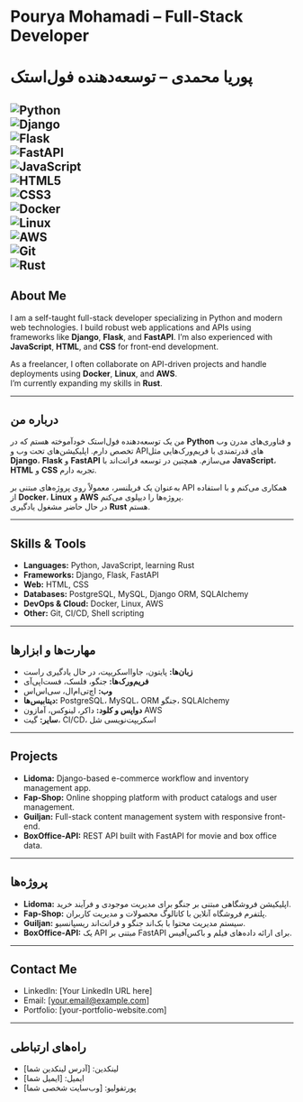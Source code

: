 # Pourya Mohamadi – Full-Stack Developer  
# پوریا محمدی – توسعه‌دهنده فول‌استک  

![Python](https://img.shields.io/badge/Python-3776AB?style=for-the-badge&logo=python&logoColor=white)  
![Django](https://img.shields.io/badge/Django-092E20?style=for-the-badge&logo=django&logoColor=white)  
![Flask](https://img.shields.io/badge/Flask-000000?style=for-the-badge&logo=flask&logoColor=white)  
![FastAPI](https://img.shields.io/badge/FastAPI-009688?style=for-the-badge&logo=fastapi&logoColor=white)  
![JavaScript](https://img.shields.io/badge/JavaScript-F7DF1E?style=for-the-badge&logo=javascript&logoColor=black)  
![HTML5](https://img.shields.io/badge/HTML5-E34F26?style=for-the-badge&logo=html5&logoColor=white)  
![CSS3](https://img.shields.io/badge/CSS3-1572B6?style=for-the-badge&logo=css3&logoColor=white)  
![Docker](https://img.shields.io/badge/Docker-2496ED?style=for-the-badge&logo=docker&logoColor=white)  
![Linux](https://img.shields.io/badge/Linux-FCC624?style=for-the-badge&logo=linux&logoColor=black)  
![AWS](https://img.shields.io/badge/AWS-232F3E?style=for-the-badge&logo=amazon-aws&logoColor=white)  
![Git](https://img.shields.io/badge/Git-F05032?style=for-the-badge&logo=git&logoColor=white)  
![Rust](https://img.shields.io/badge/Rust-000000?style=for-the-badge&logo=rust&logoColor=white)  
---

##  About Me  
I am a self-taught full-stack developer specializing in Python and modern web technologies. I build robust web applications and APIs using frameworks like **Django**, **Flask**, and **FastAPI**. I’m also experienced with **JavaScript**, **HTML**, and **CSS** for front-end development.  

As a freelancer, I often collaborate on API-driven projects and handle deployments using **Docker**, **Linux**, and **AWS**.  
I’m currently expanding my skills in **Rust**.  

---

##  درباره من  
من یک توسعه‌دهنده فول‌استک خودآموخته هستم که در **Python** و فناوری‌های مدرن وب تخصص دارم. اپلیکیشن‌های تحت وب و APIهای قدرتمندی با فریم‌ورک‌هایی مثل **Django**، **Flask** و **FastAPI** می‌سازم. همچنین در توسعه فرانت‌اند با **JavaScript**، **HTML** و **CSS** تجربه دارم.  

به‌عنوان یک فریلنسر، معمولاً روی پروژه‌های مبتنی بر API همکاری می‌کنم و با استفاده از **Docker**، **Linux** و **AWS** پروژه‌ها را دیپلوی می‌کنم.  
در حال حاضر مشغول یادگیری **Rust** هستم.  

---

##  Skills & Tools  
- **Languages:** Python, JavaScript, learning Rust  
- **Frameworks:** Django, Flask, FastAPI  
- **Web:** HTML, CSS  
- **Databases:** PostgreSQL, MySQL, Django ORM, SQLAlchemy  
- **DevOps & Cloud:** Docker, Linux, AWS  
- **Other:** Git, CI/CD, Shell scripting  

---

##  مهارت‌ها و ابزارها  
- **زبان‌ها:** پایتون، جاوااسکریپت، در حال یادگیری راست  
- **فریم‌ورک‌ها:** جنگو، فلسک، فست‌اپی‌آی  
- **وب:** اچ‌تی‌ام‌ال، سی‌اس‌اس  
- **دیتابیس‌ها:** PostgreSQL، MySQL، ORM جنگو، SQLAlchemy  
- **دواپس و کلود:** داکر، لینوکس، آمازون AWS  
- **سایر:** گیت، CI/CD، اسکریپت‌نویسی شل  

---

##  Projects  
- **Lidoma:** Django-based e-commerce workflow and inventory management app.  
- **Fap-Shop:** Online shopping platform with product catalogs and user management.  
- **Guiljan:** Full-stack content management system with responsive front-end.  
- **BoxOffice-API:** REST API built with FastAPI for movie and box office data.  

---

##  پروژه‌ها  
- **Lidoma:** اپلیکیشن فروشگاهی مبتنی بر جنگو برای مدیریت موجودی و فرآیند خرید.  
- **Fap-Shop:** پلتفرم فروشگاه آنلاین با کاتالوگ محصولات و مدیریت کاربران.  
- **Guiljan:** سیستم مدیریت محتوا با بک‌اند جنگو و فرانت‌اند ریسپانسیو.  
- **BoxOffice-API:** یک API مبتنی بر FastAPI برای ارائه داده‌های فیلم و باکس‌آفیس.  

---

##  Contact Me  
- LinkedIn: [Your LinkedIn URL here]  
- Email: [your.email@example.com]  
- Portfolio: [your-portfolio-website.com]  

---

##  راه‌های ارتباطی  
- لینکدین: [آدرس لینکدین شما]  
- ایمیل: [ایمیل شما]  
- پورتفولیو: [وب‌سایت شخصی شما]  
